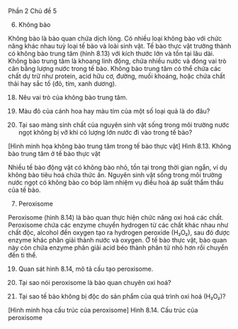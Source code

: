Phần 2
Chủ đề 5

6. Không bào

Không bào là bào quan chứa dịch lỏng. Có nhiều loại không bào với chức năng khác nhau tuỳ loại tế bào và loài sinh vật. Tế bào thực vật trưởng thành có không bào trung tâm (hình 8.13) với kích thước lớn và tồn tại lâu dài. Không bào trung tâm là khoang linh động, chứa nhiều nước và đóng vai trò cân bằng lượng nước trong tế bào. Không bào trung tâm có thể chứa các chất dự trữ như protein, acid hữu cơ, đường, muối khoáng, hoặc chứa chất thải hay sắc tố (đỏ, tím, xanh dương).

18. Nêu vai trò của không bào trung tâm.

9. Màu đỏ của cánh hoa hay màu tím của một số loại quả là do đâu?

10. Tại sao màng sinh chất của nguyên sinh vật sống trong môi trường nước ngọt không bị vỡ khi có lượng lớn nước đi vào trong tế bào?

[Hình minh họa không bào trung tâm trong tế bào thực vật]
Hình 8.13. Không bào trung tâm ở tế bào thực vật

Nhiều tế bào động vật có không bào nhỏ, tồn tại trong thời gian ngắn, ví dụ không bào tiêu hoá chứa thức ăn. Nguyên sinh vật sống trong môi trường nước ngọt có không bào co bóp làm nhiệm vụ điều hoà áp suất thẩm thấu của tế bào.

7. Peroxisome

Peroxisome (hình 8.14) là bào quan thực hiện chức năng oxi hoá các chất. Peroxisome chứa các enzyme chuyển hydrogen từ các chất khác nhau như chất độc, alcohol đến oxygen tạo ra hydrogen peroxide (H₂O₂), sau đó được enzyme khác phân giải thành nước và oxygen. Ở tế bào thực vật, bào quan này còn chứa enzyme phân giải acid béo thành phân tử nhỏ hơn rồi chuyển đến ti thể.

19. Quan sát hình 8.14, mô tả cấu tạo peroxisome.

20. Tại sao nói peroxisome là bào quan chuyên oxi hoá?

21. Tại sao tế bào không bị độc do sản phẩm của quá trình oxi hoá (H₂O₂)?

[Hình minh họa cấu trúc của peroxisome]
Hình 8.14. Cấu trúc của peroxisome